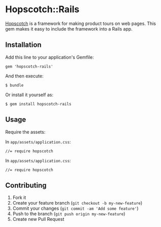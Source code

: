 # Hopscotch::Rails

[Hopscotch](http://linkedin.github.io/hopscotch/) is a framework for making product tours on web pages. This gem makes it easy to include the framework into a Rails app.

## Installation

Add this line to your application's Gemfile:

    gem 'hopscotch-rails'

And then execute:

    $ bundle

Or install it yourself as:

    $ gem install hopscotch-rails

## Usage

Require the assets:

In `app/assets/application.css`:

	//= require hopscotch

In `app/assets/application.css`:

	//= require hopscotch

## Contributing

1. Fork it
2. Create your feature branch (`git checkout -b my-new-feature`)
3. Commit your changes (`git commit -am 'Add some feature'`)
4. Push to the branch (`git push origin my-new-feature`)
5. Create new Pull Request
